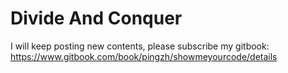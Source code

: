 # Divide And Conquer

I will keep posting new contents, please subscribe my gitbook: https://www.gitbook.com/book/pingzh/showmeyourcode/details

